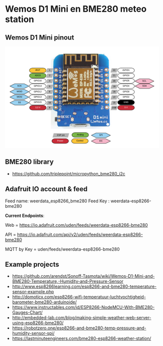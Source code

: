 # Wemos D1 Mini en BME280 meteo station

## Wemos D1 Mini pinout

![pinout](esp8266-wemos-d1-mini-pinout.png)

## BME280 library

  - https://github.com/triplepoint/micropython_bme280_i2c

## Adafruit IO account & feed

Feed name: weerdata_esp8266_bme280
Feed Key : weerdata-esp8266-bme280

**Current Endpoints**:

Web = https://io.adafruit.com/uden/feeds/weerdata-esp8266-bme280

API = https://io.adafruit.com/api/v2/uden/feeds/weerdata-esp8266-bme280

MQTT by Key = uden/feeds/weerdata-esp8266-bme280


## Example projects

  - https://github.com/arendst/Sonoff-Tasmota/wiki/Wemos-D1-Mini-and-BME280-Temperature,-Humidity-and-Pressure-Sensor
  - http://www.esp8266learning.com/esp8266-and-bme280-temperature-sensor-example.php
  - http://domoticx.com/esp8266-wifi-temperatuur-luchtvochtigheid-barometer-bme280-arduinoide/
  - https://www.instructables.com/id/ESP8266-NodeMCU-With-BME280-Gauges-Chart/
  - http://embedded-lab.com/blog/making-simple-weather-web-server-using-esp8266-bme280/
  - https://robotzero.one/esp8266-and-bme280-temp-pressure-and-humidity-sensor-spi/
  - https://lastminuteengineers.com/bme280-esp8266-weather-station/

